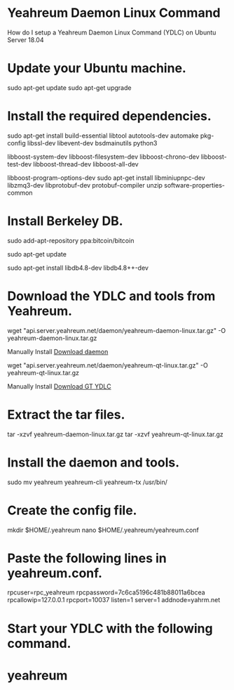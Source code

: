 # Yeahreum Daemon Linux Command

How do I setup a Yeahreum Daemon Linux Command (YDLC) on Ubuntu Server 18.04




# Update your Ubuntu machine.

  sudo apt-get update
  sudo apt-get upgrade


# Install the required dependencies.

 sudo apt-get install build-essential libtool autotools-dev automake pkg-config libssl-dev libevent-dev bsdmainutils python3 

 libboost-system-dev libboost-filesystem-dev libboost-chrono-dev libboost-test-dev libboost-thread-dev libboost-all-dev 


 libboost-program-options-dev
 sudo apt-get install libminiupnpc-dev libzmq3-dev libprotobuf-dev protobuf-compiler unzip software-properties-common

# Install Berkeley DB.


 sudo add-apt-repository ppa:bitcoin/bitcoin

 sudo apt-get update

 sudo apt-get install libdb4.8-dev libdb4.8++-dev



# Download the YDLC and tools from Yeahreum.



wget "api.server.yeahreum.net/daemon/yeahreum-daemon-linux.tar.gz" -O yeahreum-daemon-linux.tar.gz

Manually Install
[Download daemon](https://api.server.yeahreum.net/daemon/yeahreum-daemon-linux.tar.gz)


wget "api.server.yeahreum.net/daemon/yeahreum-qt-linux.tar.gz" -O yeahreum-qt-linux.tar.gz

Manually Install
[Download GT YDLC](api.server.yeahreum.net/daemon/yeahreum-qt-linux.tar.gz)

# Extract the tar files.

tar -xzvf yeahreum-daemon-linux.tar.gz
tar -xzvf yeahreum-qt-linux.tar.gz


# Install the daemon and tools.

 sudo mv yeahreum yeahreum-cli yeahreum-tx /usr/bin/

# Create the config file.

 mkdir $HOME/.yeahreum
 nano $HOME/.yeahreum/yeahreum.conf


# Paste the following lines in yeahreum.conf.


 rpcuser=rpc_yeahreum
 rpcpassword=7c6ca5196c481b88011a6bcea
 rpcallowip=127.0.0.1
 rpcport=10037
 listen=1
 server=1
 addnode=yahrm.net


# Start your YDLC with the following command.

# yeahreum




